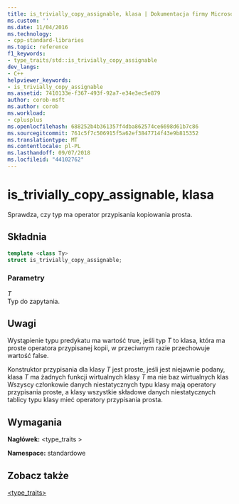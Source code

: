 ```yaml
---
title: is_trivially_copy_assignable, klasa | Dokumentacja firmy Microsoft
ms.custom: ''
ms.date: 11/04/2016
ms.technology:
- cpp-standard-libraries
ms.topic: reference
f1_keywords:
- type_traits/std::is_trivially_copy_assignable
dev_langs:
- C++
helpviewer_keywords:
- is_trivially_copy_assignable
ms.assetid: 7410133e-f367-493f-92a7-e34e3ec5e879
author: corob-msft
ms.author: corob
ms.workload:
- cplusplus
ms.openlocfilehash: 688252b4b361357f4dba862574ce6698d61b7c86
ms.sourcegitcommit: 761c5f7c506915f5a62ef3847714f43e9b815352
ms.translationtype: MT
ms.contentlocale: pl-PL
ms.lasthandoff: 09/07/2018
ms.locfileid: "44102762"
---
```

# <a name="istriviallycopyassignable-class"></a>is_trivially_copy_assignable, klasa

Sprawdza, czy typ ma operator przypisania kopiowania prosta.

## <a name="syntax"></a>Składnia

```cpp
template <class Ty>
struct is_trivially_copy_assignable;
```

### <a name="parameters"></a>Parametry

*T*<br/>
Typ do zapytania.

## <a name="remarks"></a>Uwagi

Wystąpienie typu predykatu ma wartość true, jeśli typ *T* to klasa, która ma proste operatora przypisanej kopii, w przeciwnym razie przechowuje wartość false.

Konstruktor przypisania dla klasy *T* jest proste, jeśli jest niejawnie podany, klasa *T* ma żadnych funkcji wirtualnych klasy *T* ma nie baz wirtualnych klas Wszyscy członkowie danych niestatycznych typu klasy mają operatory przypisania proste, a klasy wszystkie składowe danych niestatycznych tablicy typu klasy mieć operatory przypisania prosta.

## <a name="requirements"></a>Wymagania

**Nagłówek:** \<type_traits >

**Namespace:** standardowe

## <a name="see-also"></a>Zobacz także

[<type_traits>](../standard-library/type-traits.md)<br/>
